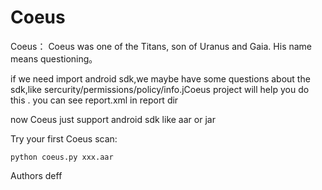 # Coeus


Coeus：
  Coeus was one of the Titans, son of Uranus and Gaia. His name means questioning。
  
  if we need import android sdk,we maybe have some questions about the sdk,like sercurity/permissions/policy/info.jCoeus project will help you do this .
  you can see report.xml in report dir 


  now Coeus just support android sdk like aar or jar
  
Try your first Coeus scan:
    
    python coeus.py xxx.aar



Authors deff

